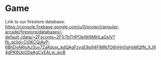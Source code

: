# Game
Link to our firestore database: https://console.firebase.google.com/u/0/project/angular-arcade/firestore/databases/-default-/data/~2Fscores~2F1r7bTHPOktW6MHLaGsIV?fb_gclid=Cj0KCQiAvP-6BhDyARIsAJ3uv7ZaKdujx_kdQAgFzysE9p94FIMN7O6hHn0gHsMQfN_XJ94dPK6UpO0aAgCyEALw_wcB